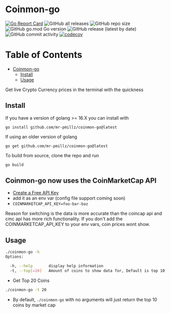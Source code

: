 # Coinmon-go

[![Go Report Card](https://goreportcard.com/badge/github.com/mr-pmillz/coinmon-go)](https://goreportcard.com/report/github.com/mr-pmillz/coinmon-go)
![GitHub all releases](https://img.shields.io/github/downloads/mr-pmillz/coinmon-go/total?style=social)
![GitHub repo size](https://img.shields.io/github/repo-size/mr-pmillz/coinmon-go?style=plastic)
![GitHub go.mod Go version](https://img.shields.io/github/go-mod/go-version/mr-pmillz/coinmon-go?style=plastic)
![GitHub release (latest by date)](https://img.shields.io/github/v/release/mr-pmillz/coinmon-go?style=plastic)
![GitHub commit activity](https://img.shields.io/github/commit-activity/m/mr-pmillz/coinmon-go?style=plastic)
[![codecov](https://codecov.io/gh/mr-pmillz/coinmon-go/branch/master/graph/badge.svg?token=1O7CY7MD6U)](https://codecov.io/gh/mr-pmillz/coinmon-go)

Table of Contents
=================

* [Coinmon\-go](#coinmon-go)
    * [Install](#install)
    * [Usage](#usage)

Get live Crypto Currency prices in the terminal with the quickness

## Install

If you have a version of golang >= 16.X you can install with

```shell
go install github.com/mr-pmillz/coinmon-go@latest
```

If using an older version of golang

```shell
go get github.com/mr-pmillz/coinmon-go@latest
```

To build from source, clone the repo and run

```bash
go build
```

## Coinmon-go now uses the CoinMarketCap API

- [Create a Free API Key](https://coinmarketcap.com/api/documentation/v1/#section/Quick-Start-Guide)
- add it as an env var (config file support coming soon)
- `COINMARKETCAP_API_KEY=foo-bar-baz`

Reason for switching is the data is more accurate than the coincap api and cmc api has more rich functionality.
If you don't add the COINMARKETCAP_API_KEY to your env vars, coin prices wont show.

## Usage

```bash
./coinmon-go -h
Options:

  -h, --help       display help information
  -t, --top[=10]   Amount of coins to show data for, Default is top 10, If -f|--find flag supplied, -t|--top is ignored
```

- Get Top 20 Coins

```bash
./coinmon-go -t 20
```


- By default, `./coinmon-go` with no arguments will just return the top 10 coins by market cap
